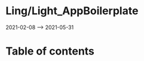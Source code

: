 Ling/Light_AppBoilerplate
================
2021-02-08 --> 2021-05-31




Table of contents
===========





